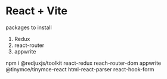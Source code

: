 # React + Vite
packages to install
1. Redux 
2. react-router
3. appwrite

 npm i @redjuxjs/toolkit react-redux reach-router-dom appwrite @tinymce/tinymce-react html-react-parser react-hook-form